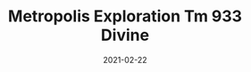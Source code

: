 ---
tags: 
  - "To Market"
  - "Rubber Flooring"
  - "Metropolis"
title: "Metropolis Exploration Tm 933 Divine"
designer: "To Market"
image_primary: "img/Exploration_Divine%20TM933.jpg"
href: "https://www.tomkt.com/atmosphere-metropolis-swatches"
description: "Straight%20Edge%20Tile%3A%2038%22%20x%2038%22%20Interlocking%20Tile%3A%2037%22%20x%2037%22"
category: "rubber-flooring-metropolis"
subtitle: ""
manufacturer: "ToMarket"
slug: "/manufacturers/tomarket/rubber-flooring-metropolis/to-market-metropolis-exploration-tm-933-divine"
date: "2021-02-22"
---